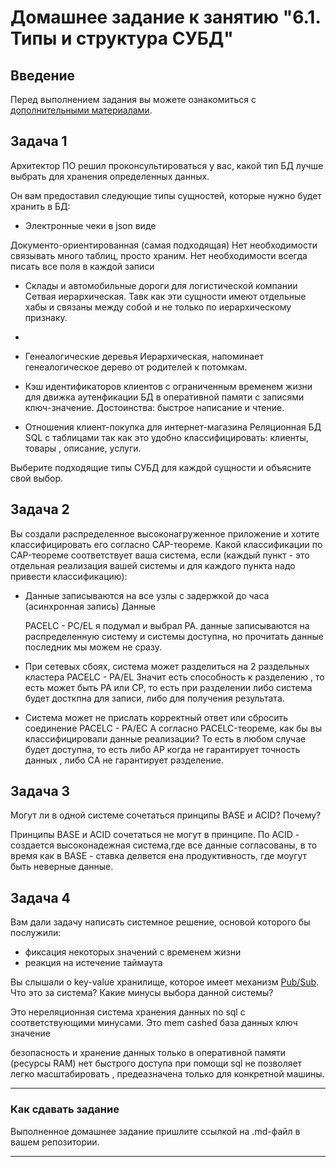 # Домашнее задание к занятию "6.1. Типы и структура СУБД"

## Введение

Перед выполнением задания вы можете ознакомиться с 
[дополнительными материалами](https://github.com/netology-code/virt-homeworks/tree/master/additional/README.md).

## Задача 1

Архитектор ПО решил проконсультироваться у вас, какой тип БД 
лучше выбрать для хранения определенных данных.

Он вам предоставил следующие типы сущностей, которые нужно будет хранить в БД:

- Электронные чеки в json виде

Документо-ориентированная (самая подходящая)
Нет необходимости связывать много таблиц,  просто храним. Нет необходимости всегда писать все поля в каждой записи
- Склады и автомобильные дороги для логистической компании
Сетвая иерархическая. Тавк как эти сущности имеют отдельные хабы и связаны между собой и не только по иерархическому признаку. 
- 
- Генеалогические деревья
Иерархическая,  напоминает генеалогическое дерево от родителей к потомкам.
- Кэш идентификаторов клиентов с ограниченным временем жизни для движка аутенфикации
БД в оперативной памяти с записями ключ-значение. Достоинства: быстрое написание и чтение.

- Отношения клиент-покупка для интернет-магазина
Реляционная БД SQL с таблицами так как это удобно классифицировать: клиенты,  товары ,  описание,  услуги.

Выберите подходящие типы СУБД для каждой сущности и объясните свой выбор.

## Задача 2

Вы создали распределенное высоконагруженное приложение и хотите классифицировать его согласно 
CAP-теореме. Какой классификации по CAP-теореме соответствует ваша система, если 
(каждый пункт - это отдельная реализация вашей системы и для каждого пункта надо привести классификацию):

- Данные записываются на все узлы с задержкой до часа (асинхронная запись)
Данные 

  PACELC - PC/EL
я подумал и выбрал PA. данные записываются на распределенную систему и системы доступна,  но прочитать данные последник мы можем не сразу. 
- При сетевых сбоях, система может разделиться на 2 раздельных кластера
  PACELC - PA/EL
Значит есть способность к разделению , то есть может быть PA или CP, то есть при разделении либо система будет досткпна для записи,  либо для получения результата.
- Система может не прислать корректный ответ или сбросить соединение
  PACELC - PA/EC
А согласно PACELC-теореме, как бы вы классифицировали данные реализации?
То есть в  любом случае будет доступна,  то есть либо AP когда не гарантирует точность данных , либо СA не гарантирует разделение.
## Задача 3

Могут ли в одной системе сочетаться принципы BASE и ACID? Почему?

Принципы BASE и ACID сочетаться не могут в принципе. По ACID - создается высоконадежная система,где все данные согласованы,  в то время как в  BASE - ставка делвется ена продуктивность, где моугут быть неверные данные.

## Задача 4

Вам дали задачу написать системное решение, основой которого бы послужили:

- фиксация некоторых значений с временем жизни
- реакция на истечение таймаута

Вы слышали о key-value хранилище, которое имеет механизм [Pub/Sub](https://habr.com/ru/post/278237/). 
Что это за система? Какие минусы выбора данной системы?

Это нереляционная система хранения данных no sql c соответствующими минусами. 
Это mem cashed база данных ключ значение

безопасность и хранение данных только в оперативной памяти (ресурсы RAM)
нет быстрого доступа при помощи sql
не позволяет легко масштабировать , предеазначена только для конкретной машины.


---

### Как cдавать задание

Выполненное домашнее задание пришлите ссылкой на .md-файл в вашем репозитории.

---
